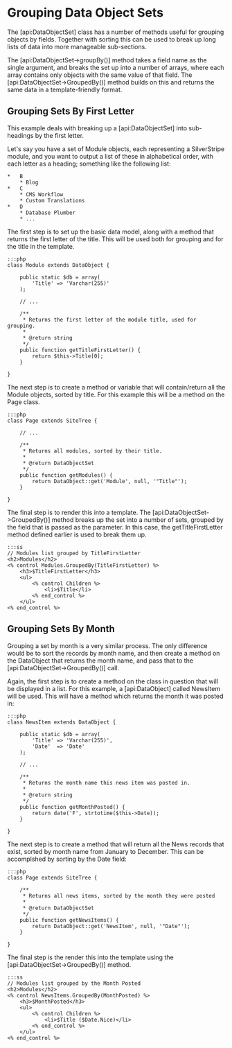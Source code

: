# Grouping Data Object Sets

The [api:DataObjectSet] class has a number of methods useful for grouping objects by fields. Together with sorting this
can be used to break up long lists of data into more manageable sub-sections.

The [api:DataObjectSet->groupBy()] method takes a field name as the single argument, and breaks the set up into a number
of arrays, where each array contains only objects with the same value of that field. The [api:DataObjectSet->GroupedBy()]
method builds on this and returns the same data in a template-friendly format.

## Grouping Sets By First Letter

This example deals with breaking up a [api:DataObjectSet] into sub-headings by the first letter.

Let's say you have a set of Module objects, each representing a SilverStripe module, and you want to output a list of
these in alphabetical order, with each letter as a heading; something like the following list:

	*	B
		* Blog
	*	C
		* CMS Workflow
		* Custom Translations
	*	D
		* Database Plumber
		* ...

The first step is to set up the basic data model, along with a method that returns the first letter of the title. This
will be used both for grouping and for the title in the template.

	:::php
	class Module extends DataObject {
	
		public static $db = array(
			'Title' => 'Varchar(255)'
		);
	
		// ...
	
		/**
		 * Returns the first letter of the module title, used for grouping.
		 *
		 * @return string
		 */
		public function getTitleFirstLetter() {
			return $this->Title[0];
		}
	
	}

The next step is to create a method or variable that will contain/return all the Module objects, sorted by title. For
this example this will be a method on the Page class.

	:::php
	class Page extends SiteTree {
	
		// ...
	
		/**
		 * Returns all modules, sorted by their title.
		 *
		 * @return DataObjectSet
		 */
		public function getModules() {
			return DataObject::get('Module', null, '"Title"');
		}
	
	}

The final step is to render this into a template. The [api:DataObjectSet->GroupedBy()] method breaks up the set into
a number of sets, grouped by the field that is passed as the parameter. In this case, the getTitleFirstLetter method
defined earlier is used to break them up.

	:::ss
	// Modules list grouped by TitleFirstLetter
	<h2>Modules</h2>
	<% control Modules.GroupedBy(TitleFirstLetter) %>
		<h3>$TitleFirstLetter</h3>
		<ul>
			<% control Children %>
				<li>$Title</li>
			<% end_control %>
		</ul>
	<% end_control %>

## Grouping Sets By Month

Grouping a set by month is a very similar process. The only difference would be to sort the records by month name, and
then create a method on the DataObject that returns the month name, and pass that to the [api:DataObjectSet->GroupedBy()]
call.

Again, the first step is to create a method on the class in question that will be displayed in a list. For this example,
a [api:DataObject] called NewsItem will be used. This will have a method which returns the month it was posted in:

	:::php
	class NewsItem extends DataObject {
	
		public static $db = array(
			'Title' => 'Varchar(255)',
			'Date'  => 'Date'
		);
	
		// ...
	
		/**
		 * Returns the month name this news item was posted in.
		 *
		 * @return string
		 */
		public function getMonthPosted() {
			return date('F', strtotime($this->Date));
		}
	
	}

The next step is to create a method that will return all the News records that exist, sorted by month name from
January to December. This can be accomplshed by sorting by the Date field:

	:::php
	class Page extends SiteTree {
	
		/**
		 * Returns all news items, sorted by the month they were posted
		 *
		 * @return DataObjectSet
		 */
		public function getNewsItems() {
			return DataObject::get('NewsItem', null, '"Date"');
		}
	
	}

The final step is the render this into the template using the [api:DataObjectSet->GroupedBy()] method.

	:::ss
	// Modules list grouped by the Month Posted
	<h2>Modules</h2>
	<% control NewsItems.GroupedBy(MonthPosted) %>
		<h3>$MonthPosted</h3>
		<ul>
			<% control Children %>
				<li>$Title ($Date.Nice)</li>
			<% end_control %>
		</ul>
	<% end_control %>